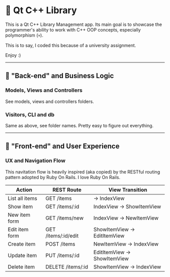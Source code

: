 # 💪 Qt C++ Library

This is a Qt C++ Library Management app. 
Its main goal is to showcase the programmer's ability to work with C++ OOP concepts, especially polymorphism (💀).

This is to say, I coded this because of a university assignment.

Enjoy :)

---

## 💼 "Back-end" and Business Logic

### Models, Views and Controllers

See models, views and controllers folders.

### Visitors, CLI and db

Same as above, see folder names. Pretty easy to figure out everything.

---

## 🎨 "Front-end" and User Experience

### UX and Navigation Flow

This navitation flow is heavily inspired (aka copied) by the RESTful routing pattern adopted by Ruby On Rails.
I love Ruby On Rails.

| Action            | REST Route           | View Transition                 |
|-------------------|----------------------|---------------------------------|
| List all items    | GET /items           | → IndexView                     |
| Show item         | GET /items/:id       | IndexView → ShowItemView        |
| New item form     | GET /items/new       | IndexView → NewItemView         |
| Edit item form    | GET /items/:id/edit  | ShowItemView → EditItemView     |
| Create item       | POST /items          | NewItemView → IndexView         |
| Update item       | PUT /items/:id       | EditItemView → ShowItemView     |
| Delete item       | DELETE /items/:id    | ShowItemView → IndexView        |